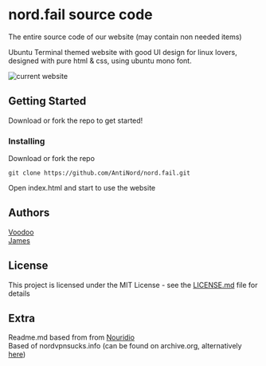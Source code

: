 # nord.fail source code
The entire source code of our website (may contain non needed items)

Ubuntu Terminal themed website with good UI design for linux lovers, designed with pure html & css, using ubuntu mono font.

![current website](https://i.ibb.co/v4CYCjk/website.png)

## Getting Started

Download or fork the repo to get started!

### Installing

Download or fork the repo

```
git clone https://github.com/AntiNord/nord.fail.git
```

Open index.html and start to use the website 

## Authors

[Voodoo](https://github.com/AntiNord)<br>
[James](https://github.com/httpjamesm)

## License

This project is licensed under the MIT License - see the [LICENSE.md](https://github.com/AntiNord/nord.fail/blob/main/LICENSE) file for details

## Extra
Readme.md based from from [Nouridio](https://github.com/Nouridio)<br>
Based of nordvpnsucks.info (can be found on archive.org, alternatively [here](https://web.archive.org/web/20210907230929/https://www.nordvpnsucks.info/))
